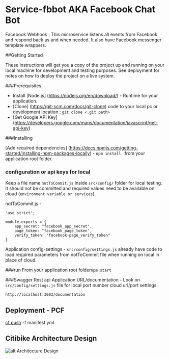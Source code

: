 # Service-fbbot AKA Facebook Chat Bot
Facebook Webhook : This microservice listens all events from Facebook and respond back as and when needed. It also have Facebook messenger template wrappers.

##Getting Started

These instructions will get you a copy of the project up and running on your local machine for development and testing purposes. 
See deployment for notes on how to deploy the project on a live system.

###Prerequisites
* Install [Node.js] (https://nodejs.org/en/download/) - Runtime for your application.
* [Clone] (https://git-scm.com/docs/git-clone) code to your local pc or development location : `git clone <.git path>` 
* [Get Google API Key] (https://developers.google.com/maps/documentation/javascript/get-api-key)

###Installing

[Add required dependencies] (https://docs.npmjs.com/getting-started/installing-npm-packages-locally) - `npm install ` from your application root folder.

### configuration or api keys for local 
Keep a file name `notToCommit.js` inside `src/config/` folder for local testing. It should not be committed and required values need to be available on cloud (`environment variable or services`). 

notToCommit.js - 
```
'use strict';

module.exports = {
    app_secret: "facebook_app_secret",
    page_token: "facebook_page_token",
    verify_token: "facebook-page_verify_token"
}

```
Application config-settings -   `src/config/settings.js` already have code to load required parameters from notToCommit file when running on local in place of cloud. 

###run
From your application root folder`npm start`


###Swagger Rest api
Application URL/documentation - Look on `src/config/settings.js` file for local port number cloud url/port settings. 

`http://localhost:3003/documentation`

## Deployment - PCF 
[cf push](https://docs.cloudfoundry.org/devguide/deploy-apps/deploy-app.html) -f manifest.yml   


## Citibike Architecture Design
![alt Architecture Design](https://cloud.githubusercontent.com/assets/22801536/20931904/b1bf7854-bba0-11e6-9d33-30af9b671a76.jpg)

